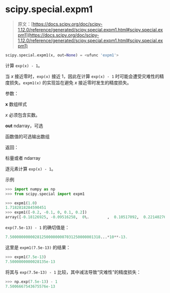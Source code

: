 # scipy.special.expm1

> 原文：[https://docs.scipy.org/doc/scipy-1.12.0/reference/generated/scipy.special.expm1.html#scipy.special.expm1](https://docs.scipy.org/doc/scipy-1.12.0/reference/generated/scipy.special.expm1.html#scipy.special.expm1)

```py
scipy.special.expm1(x, out=None) = <ufunc 'expm1'>
```

计算 `exp(x) - 1`。

当 *x* 接近零时，`exp(x)` 接近 1，因此在计算 `exp(x) - 1` 时可能会遭受灾难性的精度损失。`expm1(x)` 的实现旨在避免 *x* 接近零时发生的精度损失。

参数：

**x** 数组样式

*x* 必须包含实数。

**out** ndarray，可选

函数值的可选输出数组

返回：

标量或者 ndarray

逐元素计算 `exp(x) - 1`。

示例

```py
>>> import numpy as np
>>> from scipy.special import expm1 
```

```py
>>> expm1(1.0)
1.7182818284590451
>>> expm1([-0.2, -0.1, 0, 0.1, 0.2])
array([-0.18126925, -0.09516258,  0\.        ,  0.10517092,  0.22140276]) 
```

`exp(7.5e-13) - 1` 的确切值是：

```py
7.5000000000028125000000007031250000001318...*10**-13. 
```

这里是 `expm1(7.5e-13)` 的结果：

```py
>>> expm1(7.5e-13)
7.5000000000028135e-13 
```

将其与 `exp(7.5e-13) - 1` 比较，其中减法导致“灾难性”的精度损失：

```py
>>> np.exp(7.5e-13) - 1
7.5006667543675576e-13 
```
